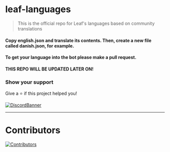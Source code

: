 # leaf-languages
> This is the official repo for Leaf's languages based on community translations

#### Copy english.json and translate its contents. Then, create a new file called danish.json, for example.

#### To get your language into the bot please make a pull request.

#### THIS REPO WILL BE UPDATED LATER ON!

### Show your support

Give a ⭐️ if this project helped you!

[![DiscordBanner](https://invidget.switchblade.xyz/TKz7BMwEap)](https://discord.gg/TKz7BMwEap)

---

# Contributors

[![Contributors][contributors-image]][contributors-link]

[contributors-image]: https://contrib.rocks/image?repo=blurplesaturn/leaf-languages
[contributors-link]: https://github.com/blurplesaturn/leaf-languages/graphs/contributors
